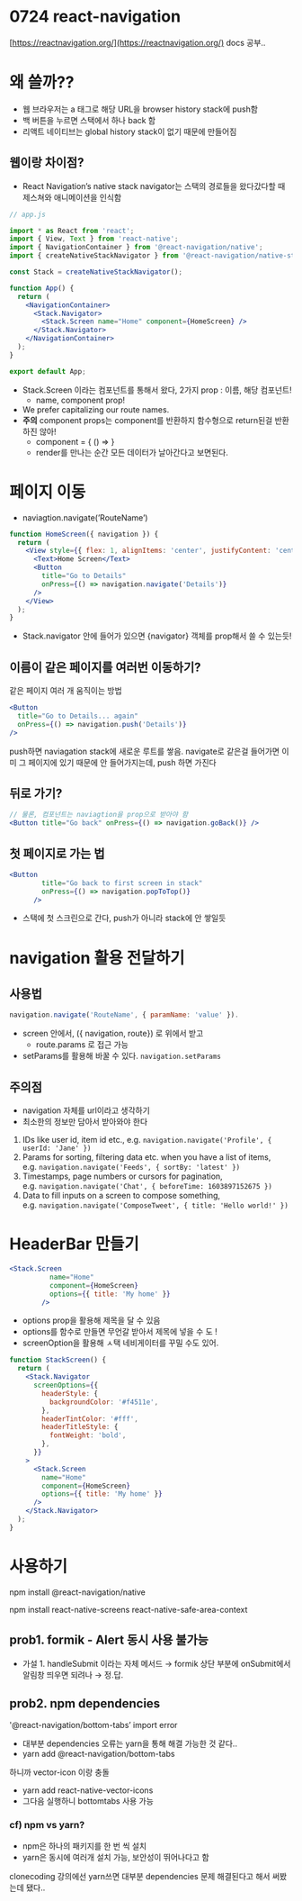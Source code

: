# 0724 react-navigation

[https://reactnavigation.org/](https://reactnavigation.org/)  docs 공부..

# 왜 쓸까??

- 웹 브라우저는 a 태그로 해당 URL을 browser history stack에 push함
- 백 버튼을 누르면 스택에서 하나 back 함
- 리액트 네이티브는 global history stack이 없기 때문에 만들어짐

## 웹이랑 차이점?

- React Navigation’s native stack navigator는 스택의 경로들을 왔다갔다할 때 제스쳐와 애니메이션을 인식함

```jsx
// app.js

import * as React from 'react';
import { View, Text } from 'react-native';
import { NavigationContainer } from '@react-navigation/native';
import { createNativeStackNavigator } from '@react-navigation/native-stack';

const Stack = createNativeStackNavigator();

function App() {
  return (
    <NavigationContainer>
      <Stack.Navigator>
        <Stack.Screen name="Home" component={HomeScreen} />
      </Stack.Navigator>
    </NavigationContainer>
  );
}

export default App;
```

- Stack.Screen 이라는 컴포넌트를 통해서 왔다, 2가지 prop : 이름, 해당 컴포넌트!
    - name, component prop!
- We prefer capitalizing our route names.
- **주의** component props는 component를 반환하지 함수형으로 return된걸 반환하진 않아!
    - component = { () ⇒ <HomeScreen /> }
    - render를 만나는 순간 모든 데이터가 날아간다고 보면된다.

# 페이지 이동

- naviagtion.navigate(’RouteName’)

```jsx
function HomeScreen({ navigation }) {
  return (
    <View style={{ flex: 1, alignItems: 'center', justifyContent: 'center' }}>
      <Text>Home Screen</Text>
      <Button
        title="Go to Details"
        onPress={() => navigation.navigate('Details')}
      />
    </View>
  );
}
```

- Stack.navigator 안에 들어가 있으면 {navigator} 객체를 prop해서 쓸 수 있는듯!

## 이름이 같은 페이지를 여러번 이동하기?

같은 페이지 여러 개 움직이는 방법

```jsx
<Button
  title="Go to Details... again"
  onPress={() => navigation.push('Details')}
/>
```

push하면 naviagation stack에 새로운 루트를 쌓음. navigate로 같은걸 들어가면 이미 그 페이지에 있기 때문에 안 들어가지는데, push 하면 가진다

## 뒤로 가기?

```jsx
// 물론, 컴포넌트는 naviagtion을 prop으로 받아야 함
<Button title="Go back" onPress={() => navigation.goBack()} />
```

## 첫 페이지로 가는 법

```jsx
<Button
        title="Go back to first screen in stack"
        onPress={() => navigation.popToTop()}
      />
```

- 스택에 첫 스크린으로 간다, push가 아니라 stack에 안 쌓일듯

# navigation 활용 전달하기

## 사용법

```jsx
navigation.navigate('RouteName', { paramName: 'value' }).
```

- screen 안에서, ({ navigation, route}) 로 위에서 받고
    - route.params 로 접근 가능
- setParams를 활용해 바꿀 수 있다. `navigation.setParams`

## 주의점

- navigation 자체를 url이라고 생각하기
- 최소한의 정보만 담아서 받아와야 한다
1. IDs like user id, item id etc., e.g. `navigation.navigate('Profile', { userId: 'Jane' })`
2. Params for sorting, filtering data etc. when you have a list of items, e.g. `navigation.navigate('Feeds', { sortBy: 'latest' })`
3. Timestamps, page numbers or cursors for pagination, e.g. `navigation.navigate('Chat', { beforeTime: 1603897152675 })`
4. Data to fill inputs on a screen to compose something, e.g. `navigation.navigate('ComposeTweet', { title: 'Hello world!' })`

# HeaderBar 만들기

```jsx
<Stack.Screen
          name="Home"
          component={HomeScreen}
          options={{ title: 'My home' }}
        />
```

- options prop을 활용해 제목을 달 수 있음
- options를 함수로 만들면 무언갈 받아서 제목에 넣을 수 도 !
- screenOption을 활용해 ㅅ택 네비게이터를 꾸밀 수도 있어.

```jsx
function StackScreen() {
  return (
    <Stack.Navigator
      screenOptions={{
        headerStyle: {
          backgroundColor: '#f4511e',
        },
        headerTintColor: '#fff',
        headerTitleStyle: {
          fontWeight: 'bold',
        },
      }}
    >
      <Stack.Screen
        name="Home"
        component={HomeScreen}
        options={{ title: 'My home' }}
      />
    </Stack.Navigator>
  );
}
```

# 사용하기

npm install @react-navigation/native

npm install react-native-screens react-native-safe-area-context

## prob1. formik - Alert 동시 사용 불가능

- 가설 1. handleSubmit 이라는 자체 메서드 → formik 상단 부분에 onSubmit에서알림창 띄우면 되려나 → 정.답.

## prob2. npm dependencies

'@react-navigation/bottom-tabs’ import error

- 대부분 dependencies 오류는 yarn을 통해 해결 가능한 것 같다..
- yarn add @react-navigation/bottom-tabs

하니까 vector-icon 이랑 충돌

- yarn add react-native-vector-icons
- 그다음 실행하니 bottomtabs 사용 가능

### cf) npm vs yarn?

- npm은 하나의 패키지를 한 번 씩 설치
- yarn은 동시에 여러개 설치 가능, 보안성이 뛰어나다고 함

clonecoding 강의에선 yarn쓰면 대부분 dependencies 문제 해결된다고 해서 써봤는데 됐다..